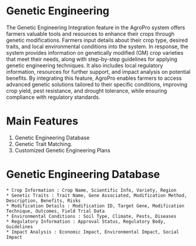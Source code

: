 # Genetic Engineering

The Genetic Engineering Integration feature in the AgroPro system offers farmers valuable tools and resources to enhance their crops through genetic modifications. Farmers input details about their crop type, desired traits, and local environmental conditions into the system.
In response, the system provides information on genetically modified (GM) crop varieties that meet their needs,
along with step-by-step guidelines for applying genetic engineering techniques. It also includes local regulatory information,
resources for further support, and impact analysis on potential benefits. By integrating this feature,
AgroPro enables farmers to access advanced genetic solutions tailored to their specific conditions,
improving crop yield, pest resistance, and drought tolerance, while ensuring compliance with regulatory standards.

# Main Features

1. Genetic Engineering Database
2. Genetic Trait Matching.
3. Customized Genetic Engineering Plans

# Genetic Engineering Database

    * Crop Information : Crop Name, Scientific Info, Variety, Region
    * Genetic Traits : Trait Name, Gene Associated, Modification Method, Description, Benefits, Risks
    * Modification Details : Modification ID, Target Gene, Modification Technique, Outcomes, Field Trial Data
    * Environmental Conditions : Soil Type, Climate, Pests, Diseases
    * Regulatory Information : Approval Status, Regulatory Body, Guidelines
    * Impact Analysis : Economic Impact, Environmental Impact, Social Impact

